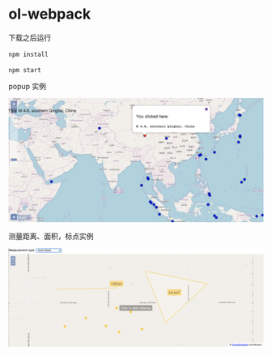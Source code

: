 # ol-webpack

下载之后运行  
 
``npm install``

``npm start``

popup 实例

![](images/1564035475266.jpg)

测量距离、面积，标点实例

![](images/measure.png)